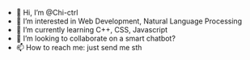 - 👋 Hi, I’m @Chi-ctrl
- 👀 I’m interested in Web Development, Natural Language Processing
- 🌱 I’m currently learning C++, CSS, Javascript
- 💞️ I’m looking to collaborate on a smart chatbot?
- 📫 How to reach me: just send me sth

<!---
Chi-ctrl/Chi-ctrl is a ✨ special ✨ repository because its `README.md` (this file) appears on your GitHub profile.
You can click the Preview link to take a look at your changes.
--->
